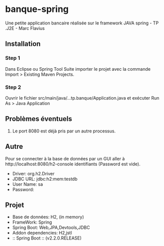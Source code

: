 # banque-spring
Une petite application bancaire réalisée sur le framework JAVA spring - TP .J2E - Marc Flavius
## Installation
### Step 1
Dans Eclipse ou Spring Tool Suite
importer le projet avec la commande Import > Existing Maven Projects.
### Step 2
Ouvrir le fichier src/main/java/...tp.banque/Application.java
et exécuter Run As > Java Application

## Problèmes éventuels
1. Le port 8080 est déjà pris par un autre processus.

## Autre
Pour se connecter à la base de données par un GUI
aller à http://localhost:8080/h2-console
identifiants (Password est vide).
* Driver: org.h2.Driver
* JDBC URL: jdbc:h2:mem:testdb
* User Name: sa
* Password:

## Projet
* Base de données: H2, (in memory)
* FrameWork: Spring
* Spring Boot: Web,JPA,Devtools,JDBC
* Addon dependencies: H2,jstl
* :: Spring Boot :: (v2.2.0.RELEASE)
